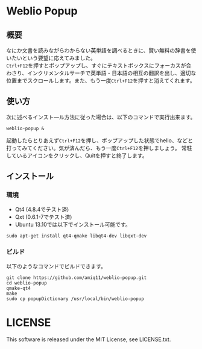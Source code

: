# Weblio Popup
## 概要
なにか文書を読みながらわからない英単語を調べるときに、賢い無料の辞書を使いたいという要望に応えてみました。  
`Ctrl+F12`を押すとポップアップし、すぐにテキストボックスにフォーカスが合わさり、インクリメンタルサーチで英単語・日本語の相互の翻訳を出し、適切な位置までスクロールします。また、もう一度`Ctrl+F12`を押すと消えてくれます。

## 使い方
次に述べるインスト―ル方法に従った場合は、以下のコマンドで実行出来ます。
```
weblio-popup &
```

起動したらとりあえず`Ctrl+F12`を押し、ポップアップした状態でhello、などと打ってみてください。気が済んだら、もう一度`Ctrl+F12`を押しましょう。
常駐しているアイコンをクリックし、Quitを押すと終了します。

## インストール
### 環境
- Qt4 (4.8.4でテスト済)
- Qxt (0.6.1-7でテスト済)
- Ubuntu 13.10では以下でインストール可能です。
```
sudo apt-get install qt4-qmake libqt4-dev libqxt-dev
```

### ビルド
以下のようなコマンドでビルドできます。
```
git clone https://github.com/amiq11/weblio-popup.git
cd weblio-popup
qmake-qt4
make
sudo cp popupDictionary /usr/local/bin/weblio-popup
```

# LICENSE
This software is released under the MIT License, see LICENSE.txt.
